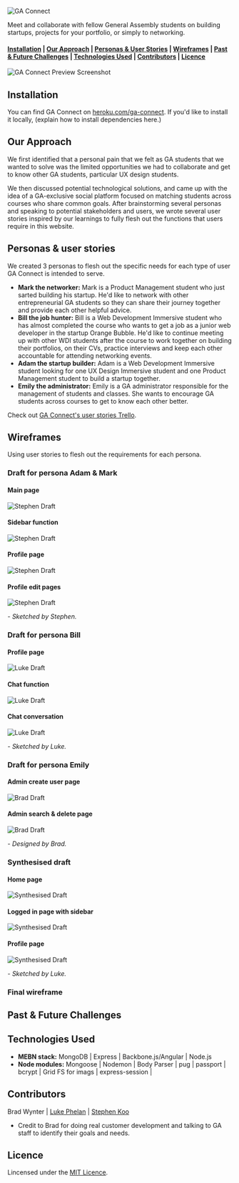 ![GA Connect](media/promo.png)

Meet and collaborate with fellow General Assembly students on building startups, projects for your portfolio, or simply to networking.

#### [Installation](#installation) | [Our Approach](#our-approach) | [Personas & User Stories](#personas-&-user-stories) | [Wireframes](#wireframes) | [Past & Future Challenges](#current-challenges) | [Technologies Used](#technologies-used) | [Contributors](#contributors) | [Licence](#licence)

![GA Connect Preview Screenshot](media/s.png)

## Installation
You can find GA Connect on [heroku.com/ga-connect](http://www.gooogle.com).
If you'd like to install it locally, (explain how to install dependencies here.)

## Our Approach
We first identified that a personal pain that we felt as GA students that we wanted to solve was the limited opportunities we had to collaborate and get to know other GA students, particular UX design students.

We then discussed potential technological solutions, and came up with the idea of a GA-exclusive social platform focused on matching students across courses who share common goals. After brainstorming several personas and speaking to potential stakeholders and users, we wrote several user stories inspired by our learnings to fully flesh out the functions that users require in this website.


## Personas & user stories
We created 3 personas to flesh out the specific needs for each type of user GA Connect is intended to serve.

- **Mark the networker:** Mark is a Product Management student who just sarted building his startup. He'd like to network with other entrepreneurial GA students so they can share their journey together and provide each other helpful advice. 
- **Bill the job hunter:** Bill is a Web Development Immersive student who has almost completed the course who wants to get a job as a junior web developer in the startup Orange Bubble. He'd like to continue meeting up with other WDI students after the course to work together on building their portfolios, on their CVs, practice interviews and keep each other accountable for attending networking events.
- **Adam the startup builder:** Adam is a Web Development Immersive student looking for one UX Design Immersive student and one Product Management student to build a startup together.
- **Emily the administrator:** Emily is a GA administrator responsible for the management of students and classes. She wants to encourage GA students across courses to get to know each other better.

Check out [GA Connect's user stories Trello](https://trello.com/b/youoepjC/).

## Wireframes
Using user stories to flesh out the requirements for each persona.



### Draft for persona Adam & Mark

#### Main page
![Stephen Draft](media/promo.png)

#### Sidebar function
![Stephen Draft](media/promo.png)

#### Profile page
![Stephen Draft](media/promo.png)

#### Profile edit pages
![Stephen Draft](media/promo.png)

*- Sketched by Stephen.*

### Draft for persona Bill

#### Profile page
![Luke Draft](media/promo.png)

#### Chat function
![Luke Draft](media/promo.png)

#### Chat conversation
![Luke Draft](media/promo.png)

*- Sketched by Luke.*

### Draft for persona Emily

#### Admin create user page
![Brad Draft](media/promo.png)

#### Admin search & delete page
![Brad Draft](media/promo.png)

*- Designed by Brad.*

### Synthesised draft

#### Home page
![Synthesised Draft](media/promo.png)

#### Logged in page with sidebar
![Synthesised Draft](media/promo.png)

#### Profile page
![Synthesised Draft](media/promo.png)

*- Sketched by Luke.*

### Final wireframe

## Past & Future Challenges

## Technologies Used

- **MEBN stack:** MongoDB | Express | Backbone.js/Angular | Node.js
- **Node modules:** Mongoose | Nodemon | Body Parser | pug | passport | bcrypt | Grid FS for imags | express-session | 

## Contributors

Brad Wynter | [Luke Phelan](https://github.com/lukephelan/) | [Stephen Koo](https://github.com/stephenkoo/)

- Credit to Brad for doing real customer development and talking to GA staff to identify their goals and needs.

## Licence
Lincensed under the [MIT Licence](https://opensource.org/licenses/MIT).


